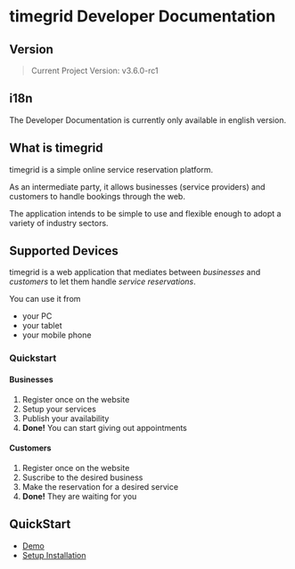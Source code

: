 # timegrid Developer Documentation

## Version

> Current Project Version: v3.6.0-rc1

## i18n

The Developer Documentation is currently only available in english version.

## What is timegrid

timegrid is a simple online service reservation platform.

As an intermediate party, it allows businesses (service providers) and customers
 to handle bookings through the web.

The application intends to be simple to use and flexible enough to adopt a 
variety of industry sectors.

## Supported Devices

timegrid is a web application that mediates between *businesses* and *customers*
 to let them handle *service reservations*.

You can use it from

  - your PC
  - your tablet
  - your mobile phone

### Quickstart

#### Businesses

  1. Register once on the website
  1. Setup your services
  1. Publish your availability
  1. __Done!__ You can start giving out appointments

#### Customers

  1. Register once on the website
  1. Suscribe to the desired business
  1. Make the reservation for a desired service
  1. __Done!__ They are waiting for you

## QuickStart

  * [Demo](http://demo.timegrid.io/)
  * [Setup Installation](setup-installation)
